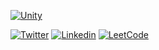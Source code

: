 [![Unity](https://img.shields.io/badge/Unity-100000?style=for-the-badge&logo=unity&logoColor=white)](https://unity.com)

[![Twitter](https://img.shields.io/badge/Twitter-1DA1F2?style=for-the-badge&logo=twitter&logoColor=white)](https://twitter.com/jarretflack)
[![Linkedin](https://img.shields.io/badge/LinkedIn-0077B5?style=for-the-badge&logo=linkedin&logoColor=white)](https://www.linkedin.com/in/jarret-flack)
[![LeetCode](https://img.shields.io/badge/-LeetCode-FFA116?style=for-the-badge&logo=LeetCode&logoColor=white)](https://leetcode.com/flakaflava/)
